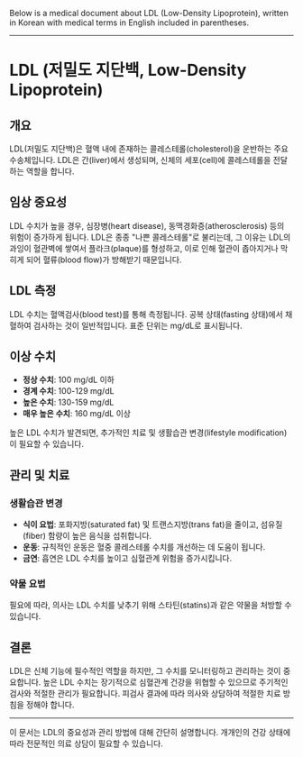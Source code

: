 Below is a medical document about LDL (Low-Density Lipoprotein), written in Korean with medical terms in English included in parentheses.

---

# LDL (저밀도 지단백, Low-Density Lipoprotein)

## 개요
LDL(저밀도 지단백)은 혈액 내에 존재하는 콜레스테롤(cholesterol)을 운반하는 주요 수송체입니다. LDL은 간(liver)에서 생성되며, 신체의 세포(cell)에 콜레스테롤을 전달하는 역할을 합니다.

## 임상 중요성
LDL 수치가 높을 경우, 심장병(heart disease), 동맥경화증(atherosclerosis) 등의 위험이 증가하게 됩니다. LDL은 종종 "나쁜 콜레스테롤"로 불리는데, 그 이유는 LDL의 과잉이 혈관벽에 쌓여서 플라크(plaque)를 형성하고, 이로 인해 혈관이 좁아지거나 막히게 되어 혈류(blood flow)가 방해받기 때문입니다.

## LDL 측정
LDL 수치는 혈액검사(blood test)를 통해 측정됩니다. 공복 상태(fasting 상태)에서 채혈하여 검사하는 것이 일반적입니다. 표준 단위는 mg/dL로 표시됩니다.

## 이상 수치
- **정상 수치**: 100 mg/dL 이하
- **경계 수치**: 100-129 mg/dL
- **높은 수치**: 130-159 mg/dL
- **매우 높은 수치**: 160 mg/dL 이상

높은 LDL 수치가 발견되면, 추가적인 치료 및 생활습관 변경(lifestyle modification)이 필요할 수 있습니다.

## 관리 및 치료
### 생활습관 변경
- **식이 요법**: 포화지방(saturated fat) 및 트랜스지방(trans fat)을 줄이고, 섬유질(fiber) 함량이 높은 음식을 섭취합니다.
- **운동**: 규칙적인 운동은 혈중 콜레스테롤 수치를 개선하는 데 도움이 됩니다.
- **금연**: 흡연은 LDL 수치를 높이고 심혈관계 위험을 증가시킵니다.

### 약물 요법
필요에 따라, 의사는 LDL 수치를 낮추기 위해 스타틴(statins)과 같은 약물을 처방할 수 있습니다.

## 결론
LDL은 신체 기능에 필수적인 역할을 하지만, 그 수치를 모니터링하고 관리하는 것이 중요합니다. 높은 LDL 수치는 장기적으로 심혈관계 건강을 위협할 수 있으므로 주기적인 검사와 적절한 관리가 필요합니다. 피검사 결과에 따라 의사와 상담하여 적절한 치료 방침을 정해야 합니다.

---

이 문서는 LDL의 중요성과 관리 방법에 대해 간단히 설명합니다. 개개인의 건강 상태에 따라 전문적인 의료 상담이 필요할 수 있습니다.